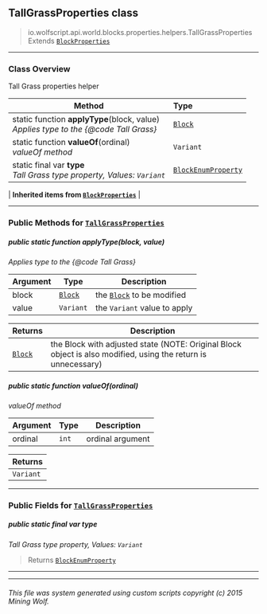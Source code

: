 ## TallGrassProperties __class__

>io.wolfscript.api.world.blocks.properties.helpers.TallGrassProperties
>Extends [`BlockProperties`](BlockProperties.md)

---

### Class Overview

Tall Grass properties helper

Method | Type   
--- | :--- 
static function __applyType__(block, value) <br> _Applies type to the {@code Tall Grass}_ | [`Block`](../../Block.md)
static function __valueOf__(ordinal) <br> _valueOf method_ | `Variant`
static final var __type__ <br> _Tall Grass type property, Values: `Variant`_ | [`BlockEnumProperty`](../BlockEnumProperty.md)
 |
__Inherited items from [`BlockProperties`](BlockProperties.md)__ |





---


### Public Methods for [`TallGrassProperties`](TallGrassProperties.md)

##### <a id='applytype'></a>public static function __applyType__(block, value)

_Applies type to the {@code Tall Grass}_

Argument | Type | Description  
--- | --- | --- 
block | [`Block`](../../Block.md) | the [`Block`](../../Block.md) to be modified
value | `Variant` | the `Variant` value to apply

Returns | Description
--- | --- 
[`Block`](../../Block.md) | the Block with adjusted state (NOTE: Original Block object is also modified, using the return is unnecessary)


##### <a id='valueof'></a>public static function __valueOf__(ordinal)

_valueOf method_

Argument | Type | Description  
--- | --- | --- 
ordinal | `int` | ordinal argument

Returns | 
--- | 
`Variant` |


---

### Public Fields for [`TallGrassProperties`](TallGrassProperties.md)

##### <a id='type'></a>public static final var __type__

_Tall Grass type property, Values: `Variant`_

>Returns
>  [`BlockEnumProperty`](../BlockEnumProperty.md)

---


---


###### This file was system generated using custom scripts copyright (c) 2015 Mining Wolf.
	

